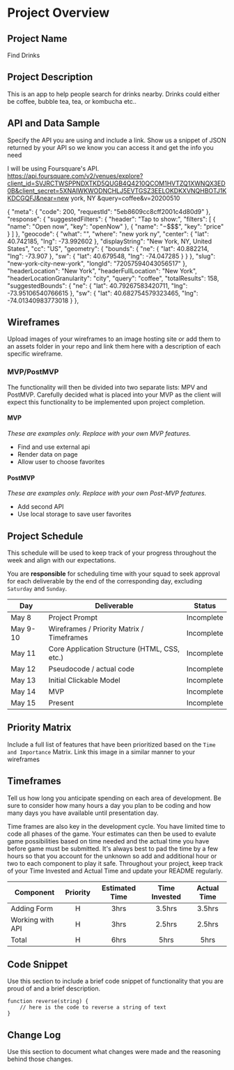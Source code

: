# Project Overview

## Project Name

Find Drinks 

## Project Description

This is an app to help people search for drinks nearby.  Drinks could either be coffee, bubble tea, tea, or kombucha etc.. 

## API and Data Sample

Specify the API you are using and include a link. Show us a snippet of JSON returned by your API so we know you can access it and get the info you need

I will be using Foursquare's API.  https://api.foursquare.com/v2/venues/explore?client_id=SVJRCTWSPPNDXTKD5QUGB4Q4210QCOM1HVTZQ1XWNQX3ED0B&client_secret=5XNAIWKWODNCHLJ5EVTGSZ3EELOKDKXVNQHBOTJ1KKDCGQFJ&near=new york, NY &query=coffee&v=20200510 

{
    "meta": {
        "code": 200,
        "requestId": "5eb8609cc8cff2001c4d80d9"
    },
    "response": {
        "suggestedFilters": {
            "header": "Tap to show:",
            "filters": [
                {
                    "name": "Open now",
                    "key": "openNow"
                },
                {
                    "name": "$-$$$$",
                    "key": "price"
                }
            ]
        },
        "geocode": {
            "what": "",
            "where": "new york ny",
            "center": {
                "lat": 40.742185,
                "lng": -73.992602
            },
            "displayString": "New York, NY, United States",
            "cc": "US",
            "geometry": {
                "bounds": {
                    "ne": {
                        "lat": 40.882214,
                        "lng": -73.907
                    },
                    "sw": {
                        "lat": 40.679548,
                        "lng": -74.047285
                    }
                }
            },
            "slug": "new-york-city-new-york",
            "longId": "72057594043056517"
        },
        "headerLocation": "New York",
        "headerFullLocation": "New York",
        "headerLocationGranularity": "city",
        "query": "coffee",
        "totalResults": 158,
        "suggestedBounds": {
            "ne": {
                "lat": 40.79267583420711,
                "lng": -73.95106540766615
            },
            "sw": {
                "lat": 40.682754579323465,
                "lng": -74.01340983773018
            }
        },

## Wireframes

Upload images of your wireframes to an image hosting site or add them to an assets folder in your repo and link them here with a description of each specific wireframe.

### MVP/PostMVP

The functionality will then be divided into two separate lists: MPV and PostMVP.  Carefully decided what is placed into your MVP as the client will expect this functionality to be implemented upon project completion.  

#### MVP 
*These are examples only. Replace with your own MVP features.*

- Find and use external api 
- Render data on page 
- Allow user to choose favorites 

#### PostMVP  
*These are examples only. Replace with your own Post-MVP features.*

- Add second API
- Use local storage to save user favorites

## Project Schedule

This schedule will be used to keep track of your progress throughout the week and align with our expectations.  

You are **responsible** for scheduling time with your squad to seek approval for each deliverable by the end of the corresponding day, excluding `Saturday` and `Sunday`.

|  Day | Deliverable | Status
|---|---| ---|
|May 8| Project Prompt | Incomplete
|May 9-10| Wireframes / Priority Matrix / Timeframes | Incomplete
|May 11| Core Application Structure (HTML, CSS, etc.) | Incomplete
|May 12| Pseudocode / actual code | Incomplete
|May 13| Initial Clickable Model  | Incomplete
|May 14| MVP | Incomplete
|May 15| Present | Incomplete

## Priority Matrix

Include a full list of features that have been prioritized based on the `Time and Importance` Matrix.  Link this image in a similar manner to your wireframes

## Timeframes

Tell us how long you anticipate spending on each area of development. Be sure to consider how many hours a day you plan to be coding and how many days you have available until presentation day.

Time frames are also key in the development cycle.  You have limited time to code all phases of the game.  Your estimates can then be used to evalute game possibilities based on time needed and the actual time you have before game must be submitted. It's always best to pad the time by a few hours so that you account for the unknown so add and additional hour or two to each component to play it safe. Throughout your project, keep track of your Time Invested and Actual Time and update your README regularly.

| Component | Priority | Estimated Time | Time Invested | Actual Time |
| --- | :---: |  :---: | :---: | :---: |
| Adding Form | H | 3hrs| 3.5hrs | 3.5hrs |
| Working with API | H | 3hrs| 2.5hrs | 2.5hrs |
| Total | H | 6hrs| 5hrs | 5hrs |

## Code Snippet

Use this section to include a brief code snippet of functionality that you are proud of and a brief description.  

```
function reverse(string) {
	// here is the code to reverse a string of text
}
```

## Change Log
 Use this section to document what changes were made and the reasoning behind those changes.  
